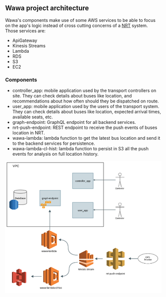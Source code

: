 ## Wawa project architecture

Wawa's components make use of some AWS services to be able to focus on the app's logic instead of cross cutting concerns of a [NRT](https://en.wikipedia.org/wiki/Real-time_computing) system.
Those services are:

- ApiGateway
- Kinesis Streams
- Lambda
- RDS
- S3
- EC2


### Components

- controller_app: mobile application used by the transport controllers on site. They can check details about buses like location, and recommendations about how often should they be dispatched on route.
- user_app: mobile application used by the users of the transport system. They can check details about buses like location, expected arrival times, available seats, etc.
- graph-endpoint: GraphQL endpoint for all backend services.
- nrt-push-endpoint: REST endpoint to receive the push events of buses location in NRT.
- wawa-lambda: lambda function to get the latest bus location and send it to the backend services for persistence.
- wawa-lambda-cl-hist: lambda function to persist in S3 all the push events for analysis on full location history.


![components](images/components.png)
